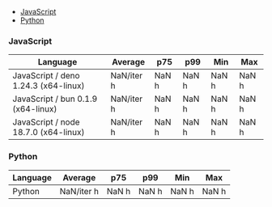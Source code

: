 - [JavaScript](#nanoid-javascript)
- [Python](#nanoid-python)

### <a name="nanoid-javascript">JavaScript</a>

| Language                             | Average    | p75   | p99   | Min   | Max   |
| ------------------------------------ | ---------- | ----- | ----- | ----- | ----- |
| JavaScript / deno 1.24.3 (x64-linux) | NaN/iter h | NaN h | NaN h | NaN h | NaN h |
| JavaScript / bun 0.1.9 (x64-linux)   | NaN/iter h | NaN h | NaN h | NaN h | NaN h |
| JavaScript / node 18.7.0 (x64-linux) | NaN/iter h | NaN h | NaN h | NaN h | NaN h |

### <a name="nanoid-python">Python</a>

| Language | Average    | p75   | p99   | Min   | Max   |
| -------- | ---------- | ----- | ----- | ----- | ----- |
| Python   | NaN/iter h | NaN h | NaN h | NaN h | NaN h |


